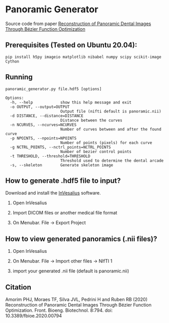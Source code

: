 # Panoramic Generator
Source code from paper [Reconstruction of Panoramic Dental Images Through Bézier Function Optimization](https://doi.org/10.3389/fbioe.2020.00794)

## Prerequisites (Tested on Ubuntu 20.04):

`pip install h5py imageio matplotlib nibabel numpy scipy scikit-image Cython`

## Running

```
panoramic_generator.py file.hdf5 [options]

Options:
  -h, --help            show this help message and exit
  -o OUTPUT, --output=OUTPUT
                        Output file (nifti default is panoramic.nii)
  -d DISTANCE, --distance=DISTANCE
                        Distance between the curves
  -n NCURVES, --ncurves=NCURVES
                        Number of curves between and after the found curve
  -p NPOINTS, --npoints=NPOINTS
                        Number of points (pixels) for each curve
  -g NCTRL_POINTS, --nctrl_points=NCTRL_POINTS
                        Number of bezier control points
  -t THRESHOLD, --threshold=THRESHOLD
                        Threshold used to determine the dental arcade
  -s, --skeleton        Generate skeleton image

```

## How to generate .hdf5 file to input?

Download and install the [InVesalius](https://github.com/invesalius/invesalius3/releases/tag/v3.1.99994) software.

1. Open InVesalius

2. Import DICOM files or another medical file format

3. On Menubar. File -> Export Project

## How to view generated panoramics (.nii files)?

1. Open InVesalius

2. On Menubar. File -> Import other files -> NIfTI 1

3. import your generated .nii file (default is panoramic.nii)

## Citation

Amorim PHJ, Moraes TF, Silva JVL, Pedrini H and Ruben RB (2020) Reconstruction of Panoramic Dental Images Through Bézier Function Optimization. Front. Bioeng. Biotechnol. 8:794. doi: 10.3389/fbioe.2020.00794
